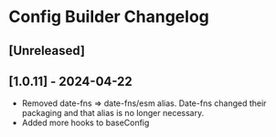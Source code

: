 # Config Builder Changelog

## [Unreleased]

## [1.0.11] - 2024-04-22

- Removed date-fns => date-fns/esm alias. Date-fns changed their packaging and that alias is no longer necessary.
- Added more hooks to baseConfig
